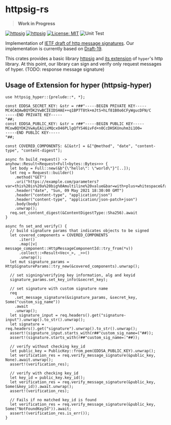 # httpsig-rs

> **Work in Progress**

[![httpsig](https://img.shields.io/crates/v/httpsig.svg)](https://crates.io/crates/httpsig)
[![httpsig](https://docs.rs/httpsig/badge.svg)](https://docs.rs/httpsig)
[![License: MIT](https://img.shields.io/badge/License-MIT-blue.svg)](LICENSE)
![Unit Test](https://github.com/junkurihara/rust-rpxy/actions/workflows/ci.yml/badge.svg)

Implementation of [IETF draft of http message signatures](https://datatracker.ietf.org/doc/draft-ietf-httpbis-message-signatures/). Our implementation is currently based on [Draft-19](https://datatracker.ietf.org/doc/draft-ietf-httpbis-message-signatures/19/).

This crates provides a basic library [httpsig](./httpsig) and [its extension](./httpsig-hyper/) of `hyper`'s http library. At this point, our library can sign and verify only request messages of hyper. (TODO: response message signature)

## Usage of Extension for hyper (httpsig-hyper)

```rust:
use httpsig_hyper::{prelude::*, *};

const EDDSA_SECRET_KEY: &str = r##"-----BEGIN PRIVATE KEY-----
MC4CAQAwBQYDK2VwBCIEIDSHAE++q1BP7T8tk+mJtS+hLf81B0o6CFyWgucDFN/C
-----END PRIVATE KEY-----
"##;
const EDDSA_PUBLIC_KEY: &str = r##"-----BEGIN PUBLIC KEY-----
MCowBQYDK2VwAyEA1ixMQcxO46PLlgQfYS46ivFd+n0CcDHSKUnuhm3i1O0=
-----END PUBLIC KEY-----
"##;

const COVERED_COMPONENTS: &[&str] = &["@method", "date", "content-type", "content-digest"];

async fn build_request() -> anyhow::Result<Request<Full<bytes::Bytes>>> {
  let body = Full::new(&b"{\"hello\": \"world\"}"[..]);
  let req = Request::builder()
    .method("GET")
    .uri("https://example.com/parameters?var=this%20is%20a%20big%0Amultiline%20value&bar=with+plus+whitespace&fa%C3%A7ade%22%3A%20=something")
    .header("date", "Sun, 09 May 2021 18:30:00 GMT")
    .header("content-type", "application/json")
    .header("content-type", "application/json-patch+json")
    .body(body)
    .unwrap();
  req.set_content_digest(&ContentDigestType::Sha256).await
}

async fn set_and_verify() {
  // build signature params that indicates objects to be signed
  let covered_components = COVERED_COMPONENTS
      .iter()
      .map(|v| message_component::HttpMessageComponentId::try_from(*v))
      .collect::<Result<Vec<_>, _>>()
      .unwrap();
  let mut signature_params = HttpSignatureParams::try_new(&covered_components).unwrap();

  // set signing/verifying key information, alg and keyid
  signature_params.set_key_info(&secret_key);

  // set signature with custom signature name
  req
    .set_message_signature(&signature_params, &secret_key, Some("custom_sig_name"))
    .await
    .unwrap();
  let signature_input = req.headers().get("signature-input").unwrap().to_str().unwrap();
  let signature = req.headers().get("signature").unwrap().to_str().unwrap();
  assert!(signature_input.starts_with(r##"custom_sig_name=("##));
  assert!(signature.starts_with(r##"custom_sig_name=:"##));

  // verify without checking key_id
  let public_key = PublicKey::from_pem(EDDSA_PUBLIC_KEY).unwrap();
  let verification_res = req.verify_message_signature(&public_key, None).await.unwrap();
  assert!(verification_res);

  // verify with checking key_id
  let key_id = public_key.key_id();
  let verification_res = req.verify_message_signature(&public_key, Some(&key_id)).await.unwrap();
  assert!(verification_res);

  // Fails if no matched key_id is found
  let verification_res = req.verify_message_signature(&public_key, Some("NotFoundKeyId")).await;
  assert!(verification_res.is_err());
}

```
